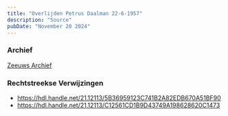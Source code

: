 ```yaml
---
title: "Overlijden Petrus Daalman 22-6-1957"
description: "Source"
pubDate: "November 20 2024"
---
```


### Archief
[Zeeuws Archief](https://www.zeeuwsarchief.nl/)

### Rechtstreekse Verwijzingen
- https://hdl.handle.net/21.12113/5B36959123C741B2A82EDB670A51BF90
- https://hdl.handle.net/21.12113/C12561CD1B9D43749A198628620C1473